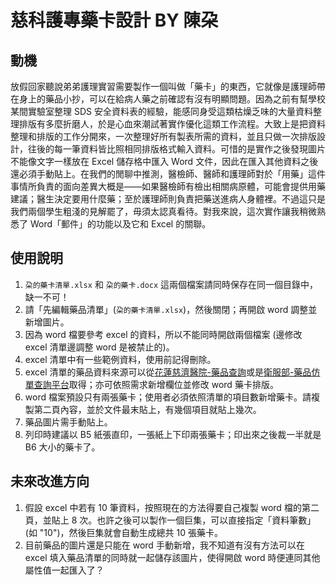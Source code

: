 # 慈科護專藥卡設計 BY 陳朶

## 動機

放假回家聽說弟弟護理實習需要製作一個叫做「藥卡」的東西，它就像是護理師帶在身上的藥品小抄，可以在給病人藥之前確認有沒有明顯問題。因為之前有幫學校某間實驗室整理 SDS 安全資料表的經驗，能感同身受這類枯燥乏味的大量資料整理排版有多麼折磨人，於是心血來潮試著實作優化這類工作流程。大致上是把資料整理和排版的工作分開來，一次整理好所有製表所需的資料，並且只做一次排版設計，往後的每一筆資料皆比照相同排版格式輸入資料。可惜的是實作之後發現圖片不能像文字一樣放在 Excel 儲存格中匯入 Word 文件，因此在匯入其他資料之後還必須手動貼上。在我們的閒聊中推測，醫檢師、醫師和護理師對於「用藥」這件事情所負責的面向差異大概是——如果醫檢師有檢出相關病原體，可能會提供用藥建議；醫生決定要用什麼藥；至於護理師則負責把藥送進病人身體裡。不過這只是我們兩個學生粗淺的見解罷了，毋須太認真看待。對我來說，這次實作讓我稍微熟悉了 Word「郵件」的功能以及它和 Excel 的關聯。

## 使用說明

1. `朶的藥卡清單.xlsx` 和 `朶的藥卡.docx` 這兩個檔案請同時保存在同一個目錄中，缺一不可！
2. 請「先編輯藥品清單」(`朶的藥卡清單.xlsx`)，然後關閉；再開啟 word 調整並新增圖片。
3. 因為 word 檔要參考 excel 的資料，所以不能同時開啟兩個檔案 (邊修改 excel 清單邊調整 word 是被禁止的)。
4. excel 清單中有一些範例資料，使用前記得刪除。
5. excel 清單的藥品資料來源可以從[花蓮慈濟醫院-藥品查詢](https://hlm.tzuchi.com.tw/home/index.php/guide/inquiry)或是[衛服部-藥品仿單查詢平台](https://mcp.fda.gov.tw/)取得；亦可依照需求新增欄位並修改 word 藥卡排版。
6. word 檔案預設只有兩張藥卡；使用者必須依照清單的項目數新增藥卡。請複製第二頁內容，並於文件最末貼上，有幾個項目就貼上幾次。
7. 藥品圖片需手動貼上。
8. 列印時建議以 B5 紙張直印，一張紙上下印兩張藥卡；印出來之後裁一半就是 B6 大小的藥卡了。

## 未來改進方向

1. 假設 excel 中若有 10 筆資料，按照現在的方法得要自己複製 word 檔的第二頁，並貼上 8 次。也許之後可以製作一個巨集，可以直接指定「資料筆數」(如 "10")，然後巨集就會自動生成總共 10 張藥卡。
2. 目前藥品的圖片還是只能在 word 手動新增，我不知道有沒有方法可以在 excel 填入藥品清單的同時就一起儲存該圖片，使得開啟 word 時便連同其他屬性值一起匯入了？
